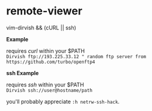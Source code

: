 # remote-viewer
vim-dirvish &amp;&amp; (cURL || ssh)

**Example**

requires *curl* within your $PATH<br>
`Dirvish ftp://193.225.33.12 " random ftp server from https://github.com/turbo/openftp4`

**ssh Example**

requires *ssh* within your $PATH<br>
`Dirvish ssh://user@hostname/path`

you'll probably appreciate `:h netrw-ssh-hack`.
